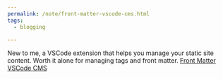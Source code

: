 ```yaml
---
permalink: /note/front-matter-vscode-cms.html
tags:
  - blogging

---
```


New to me, a VSCode extension that helps you manage your static site content. Worth it alone for managing tags and front matter. [Front Matter VSCode CMS](https://github.com/estruyf/vscode-front-matter)

<a class="u-bridgy-fed" href="https://fed.brid.gy/" hidden="from-humans"></a>
<a class="u-bridgy" href="https://brid.gy/publish/bluesky"></a>
